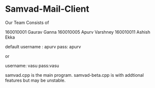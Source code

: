 # Samvad-Mail-Client
Our Team Consists of

160010001 Gaurav Ganna
160010005 Apurv Varshney
160010011 Ashish Ekka

default username : apurv
pass: apurv

or

username: vasu
pass:vasu

samvad.cpp is the main program.
samvad-beta.cpp is with addtional features but may be unstable.
